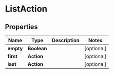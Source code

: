 

# ListAction


## Properties

| Name | Type | Description | Notes |
|------------ | ------------- | ------------- | -------------|
|**empty** | **Boolean** |  |  [optional] |
|**first** | **Action** |  |  [optional] |
|**last** | **Action** |  |  [optional] |



